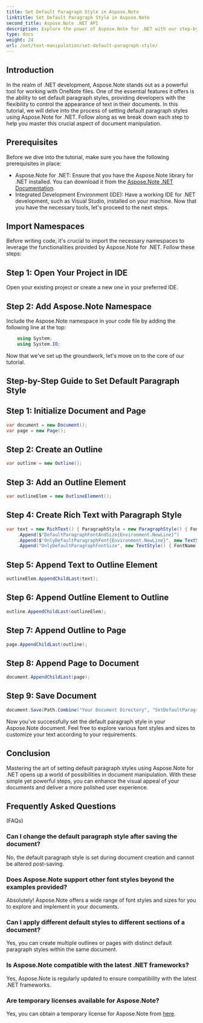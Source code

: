 ```yaml
---
title: Set Default Paragraph Style in Aspose.Note
linktitle: Set Default Paragraph Style in Aspose.Note
second_title: Aspose.Note .NET API
description: Explore the power of Aspose.Note for .NET with our step-by-step guide on setting default paragraph styles. Elevate your document manipulation skills effortlessly.
type: docs
weight: 24
url: /net/text-manipulation/set-default-paragraph-style/
---
```

## Introduction
In the realm of .NET development, Aspose.Note stands out as a powerful tool for working with OneNote files. One of the essential features it offers is the ability to set default paragraph styles, providing developers with the flexibility to control the appearance of text in their documents. In this tutorial, we will delve into the process of setting default paragraph styles using Aspose.Note for .NET. Follow along as we break down each step to help you master this crucial aspect of document manipulation.
## Prerequisites
Before we dive into the tutorial, make sure you have the following prerequisites in place:
- Aspose.Note for .NET: Ensure that you have the Aspose.Note library for .NET installed. You can download it from the [Aspose.Note .NET Documentation](https://reference.aspose.com/note/net/).
- Integrated Development Environment (IDE): Have a working IDE for .NET development, such as Visual Studio, installed on your machine.
Now that you have the necessary tools, let's proceed to the next steps.
## Import Namespaces
Before writing code, it's crucial to import the necessary namespaces to leverage the functionalities provided by Aspose.Note for .NET. Follow these steps:
## Step 1: Open Your Project in IDE
Open your existing project or create a new one in your preferred IDE.
## Step 2: Add Aspose.Note Namespace
Include the Aspose.Note namespace in your code file by adding the following line at the top:
```csharp
    using System;
    using System.IO;
```
Now that we've set up the groundwork, let's move on to the core of our tutorial.
## Step-by-Step Guide to Set Default Paragraph Style
## Step 1: Initialize Document and Page
```csharp
var document = new Document();
var page = new Page();
```
## Step 2: Create an Outline
```csharp
var outline = new Outline();
```
## Step 3: Add an Outline Element
```csharp
var outlineElem = new OutlineElement();
```
## Step 4: Create Rich Text with Paragraph Style
```csharp
var text = new RichText() { ParagraphStyle = new ParagraphStyle() { FontName = "Courier New", FontSize = 20 } }
    .Append($"DefaultParagraphFontAndSize{Environment.NewLine}")
    .Append($"OnlyDefaultParagraphFont{Environment.NewLine}", new TextStyle() { FontSize = 14 })
    .Append("OnlyDefaultParagraphFontSize", new TextStyle() { FontName = "Verdana" });
```
## Step 5: Append Text to Outline Element
```csharp
outlineElem.AppendChildLast(text);
```
## Step 6: Append Outline Element to Outline
```csharp
outline.AppendChildLast(outlineElem);
```
## Step 7: Append Outline to Page
```csharp
page.AppendChildLast(outline);
```
## Step 8: Append Page to Document
```csharp
document.AppendChildLast(page);
```
## Step 9: Save Document
```csharp
document.Save(Path.Combine("Your Document Directory", "SetDefaultParagraphStyle.one"));
```
Now you've successfully set the default paragraph style in your Aspose.Note document. Feel free to explore various font styles and sizes to customize your text according to your requirements.
## Conclusion
Mastering the art of setting default paragraph styles using Aspose.Note for .NET opens up a world of possibilities in document manipulation. With these simple yet powerful steps, you can enhance the visual appeal of your documents and deliver a more polished user experience.
## Frequently Asked Questions
 (FAQs)
### Can I change the default paragraph style after saving the document?
No, the default paragraph style is set during document creation and cannot be altered post-saving.
### Does Aspose.Note support other font styles beyond the examples provided?
Absolutely! Aspose.Note offers a wide range of font styles and sizes for you to explore and implement in your documents.
### Can I apply different default styles to different sections of a document?
Yes, you can create multiple outlines or pages with distinct default paragraph styles within the same document.
### Is Aspose.Note compatible with the latest .NET frameworks?
Yes, Aspose.Note is regularly updated to ensure compatibility with the latest .NET frameworks.
### Are temporary licenses available for Aspose.Note?
Yes, you can obtain a temporary license for Aspose.Note from [here](https://purchase.aspose.com/temporary-license/).
